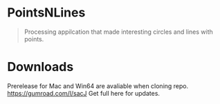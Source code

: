 # PointsNLines

> Processing appilcation that made interesting circles and lines with points.

# Downloads
Prerelease for Mac and Win64 are avaliable when cloning repo. 
https://gumroad.com/l/sacJ Get full here for updates. 
